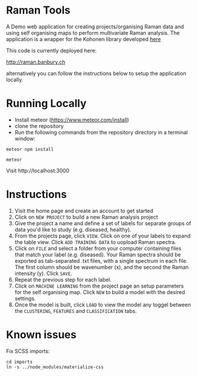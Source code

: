 # Raman Tools
A Demo web application for creating projects/organising Raman data and using self organising maps to perform multivariate Raman analysis. The application is a wrapper for the Kohonen library developed [here](https://github.com/cbanbury/kohonen)

This code is currently deployed here:

http://raman.banbury.ch

alternatively you can follow the instructions below to setup the application locally.

# Running Locally
* Install meteor (https://www.meteor.com/install)
* clone the repository
* Run the following commands from the repository directory in a terminal window:

```
meteor npm install

meteor
```
Visit http://localhost:3000

# Instructions

1. Visit the home page and create an account to get started
1. Click on `NEW PROJECT` to build a new Raman analysis project
1. Give the project a name and define a set of labels for separate groups of data you'd like to study (e.g. diseased, healthy).
1. From the projects page, click `VIEW`. Click on one of your labels to expand the table view. Click `ADD TRAINING DATA` to uopload Raman spectra.
1. Click on `FILE` and select a folder from your computer containing files that match your label (e.g. diseased). Your Raman spectra should be exported as tab-separated .txt files, with a single spectrum in each file. The first column should be wavenumber (x), and the second the Raman intensity (y). Click `SAVE`.
1. Repeat the previous step for each label.
1. Click on `MACHINE LEARNING` from the project page an setup parameters for the self organising map. Click `NEW` to build a model with the desired settings.
1. Once the model is built, click `LOAD` to view the model any toggel between the `CLUSTERING`, `FEATURES` and `CLASSIFICATION` tabs.

# Known issues
Fix SCSS imports:

```
cd imports
ln -s ../node_modules/materialize-css
```

